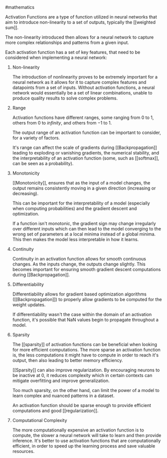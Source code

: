 #mathematics 

Activation Functions are a type of function utilized in neural networks that aim to introduce non-linearity to a set of outputs, typically the [[weighted sum]]. 

The non-linearity introduced then allows for a neural network to capture more complex relationships and patterns from a given input.

Each activation function has a set of key features, that need to be considered when implementing a neural network:

1. Non-linearity

	The introduction of nonlinearity proves to be extremely important for a neural network as it allows for it to capture complex features and datapoints from a set of inputs. Without activation functions, a neural network would essentially be a set of linear combinations, unable to produce quality results to solve complex problems.

2. Range

	Activation functions have different ranges, some ranging from $0$ to $1$, others from $0$ to $infinity$, and others from $-1$ to $1$. 
	
	The output range of an activation function can be important to consider, for a variety of factors. 
	
	It's range can affect the scale of gradients during [[Backpropagation]] leading to exploding or vanishing gradients, the numerical stability, and the interpretability of an activation function (some, such as [[softmax]], can be seen as a probability).

3. Monotonicity

	[[Monotonicity]], ensures that as the input of a model changes, the output remains consistently moving in a given direction (increasing or decreasing). 
	
	This can be important for the interpretability of a model (especially when computing probabilities) and the gradient descent and optimization.

	If a function isn't monotonic, the gradient sign may change irregularly over different inputs which can then lead to the model converging to the wrong set of parameters at a local minima instead of a global minima. This then makes the model less interpretable in how it learns.

4. Continuity

	Continuity in an activation function allows for smooth continuous changes. As the inputs change, the outputs change slightly. This becomes important for ensuring smooth gradient descent computations during [[Backpropagation]].

5. Differentiability

	Differentiability allows for gradient based optimization algorithms ([[Backpropagation]]) to properly allow gradients to be computed for the weight updates. 

	If differentiability wasn't the case within the domain of an activation function, it's possible that NaN values begin to propagate throughout a model.

6. Sparsity

	The [[sparsity]] of activation functions can be beneficial when looking for more efficient computations. The more sparse an activation function is, the less computations it might have to compute in order to reach it's output, then also leading to better memory efficiency.

	[[Sparsity]] can also improve regularization. By encouraging neurons to be inactive at $0$, it reduces complexity which in certain contexts can mitigate overfitting and improve generalization.

	Too much sparsity, on the other hand, can limit the power of a model to learn complex and nuanced patterns in a dataset. 

	An activation function should be sparse enough to provide efficient computations and good [[regularization]].


7. Computational Complexity

	The more computationally expensive an activation function is to compute, the slower a neural network will take to learn and then provide inference. It's better to use activation functions that are computationally efficient, in order to speed up the learning process and save valuable resources.